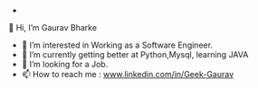 - 
👋 Hi, I’m Gaurav Bharke
- 👀 I’m interested in Working as a Software Engineer.
- 🌱 I’m currently getting better at Python,Mysql, learning JAVA
- 💞️ I’m looking for a Job.
- 📫 How to reach me : www.linkedin.com/in/Geek-Gaurav

<!---
Geek-Gaurav/Geek-Gaurav is a ✨ special ✨ repository because its `README.md` (this file) appears on your GitHub profile.
You can click the Preview link to take a look at your changes.
--->
